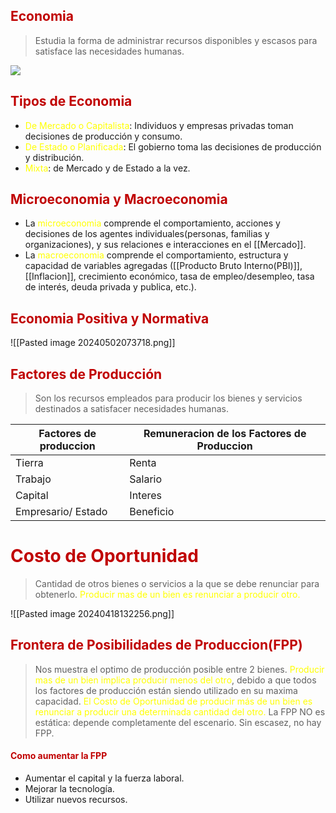 ## <span style="color:#c00000">Economia</span>

> Estudia la forma de administrar recursos disponibles y escasos para satisface las necesidades humanas.

![](https://lh7-us.googleusercontent.com/Cx9WqKM7GluHA-zRAt7p_dCmwuIb0TidbwRbdaqmDjJPu4J5emQ4zjsF-A4muzrSwVwgAaGNSyPYGsEDyGR768VmTMndaxVw55uWbZ1TP_KPUfvd3akua7ymc5TIgPc3Hj4-Hz6yphbxILa9sj9B-hHNnA=nw)


## <span style="color:#c00000">Tipos de Economia</span>

- <span style="color:#ffff00">De Mercado o Capitalista</span>: Individuos y empresas privadas toman decisiones de producción y consumo.
- <span style="color:#ffff00">De Estado o Planificada</span>: El gobierno toma las decisiones de producción y distribución.
- <span style="color:#ffff00">Mixta</span>: de Mercado y de Estado a la vez.

## <span style="color:#c00000">M</span><span style="color:#c00000">icroeconomia y Macroeconomia</span>

- La <span style="color:#ffff00">microeconomia</span> comprende el comportamiento, acciones y decisiones de los agentes individuales(personas, familias y organizaciones), y sus relaciones e interacciones en el [[Mercado]].
- La <span style="color:#ffff00">macroeconomia</span> comprende el comportamiento, estructura y capacidad de variables agregadas ([[Producto Bruto Interno(PBI)]], [[Inflacion]], crecimiento económico, tasa de empleo/desempleo, tasa de interés, deuda privada y publica, etc.).

## <span style="color:#c00000">Economia Positiva y Normativa</span> 
![[Pasted image 20240502073718.png]]


## <span style="color:#c00000">Factores de Producción</span>
> Son los recursos empleados para producir los bienes y servicios destinados a satisfacer necesidades humanas.

| Factores de produccion | Remuneracion de los Factores de Produccion |
| ---------------------- | ------------------------------------------ |
| Tierra                 | Renta                                      |
| Trabajo                | Salario                                    |
| Capital                | Interes                                    |
| Empresario/ Estado     | Beneficio                                  |

# <span style="color:#c00000">Costo de Oportunidad</span>
> Cantidad de otros bienes o servicios a la que se debe renunciar para obtenerlo. 
> <span style="color:#ffff00">Producir mas de un bien es renunciar a producir otro.</span>

![[Pasted image 20240418132256.png]]

## <span style="color:#c00000">Frontera de Posibilidades de Produccion(FPP)</span>
> Nos muestra el optimo de producción posible entre 2 bienes. 
> <span style="color:#ffff00">Producir mas de un bien implica producir menos del otro</span>, debido a que todos los factores de producción están siendo utilizado en su maxima capacidad.
> <span style="color:#ffff00">El Costo de Oportunidad de producir más de un bien es renunciar a producir una determinada cantidad del otro.</span>
> La FPP NO es estática: depende completamente del escenario.
> Sin escasez, no hay FPP.
#### <span style="color:#c00000">Como aumentar la FPP</span>
- Aumentar el capital y la fuerza laboral.
- Mejorar la tecnología.
- Utilizar nuevos recursos.